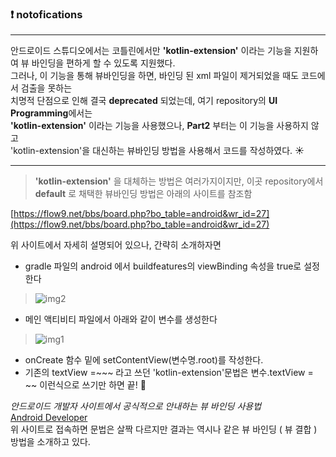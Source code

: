 ### :exclamation: notofications
---
안드로이드 스튜디오에서는 코틀린에서만 **'kotlin-extension'** 이라는 기능을 지원하여 뷰 바인딩을 편하게 할 수 있도록 지원했다. <br>
그러나, 이 기능을 통해 뷰바인딩을 하면, 바인딩 된 xml 파일이 제거되었을 때도 코드에서 검출을 못하는 <br>
치명적 단점으로 인해 결국 **deprecated** 되었는데, 여기 repository의 **UI Programming**에서는 <br>
**'kotlin-extension'** 이라는 기능을 사용했으나, **Part2** 부터는 이 기능을 사용하지 않고 <br>
'kotlin-extension'을 대신하는 뷰바인딩 방법을 사용해서 코드를 작성하였다. :sunny: <br>

---
> **'kotlin-extension'** 을 대체하는 방법은 여러가지이지만, 이곳 repository에서 **default** 로 채택한 뷰바인딩 방법은 아래의 사이트를 참조함

[https://flow9.net/bbs/board.php?bo_table=android&wr_id=27](https://flow9.net/bbs/board.php?bo_table=android&wr_id=27)

위 사이트에서 자세히 설명되어 있으나, 간략히 소개하자면

- gradle 파일의  android 에서 buildfeatures의 viewBinding 속성을 true로 설정한다
> ![img2](https://user-images.githubusercontent.com/79094527/163664931-2421163d-d371-4cdc-b1cb-c6f4c6c10303.PNG)

- 메인 액티비티 파일에서 아래와 같이 변수를 생성한다

> ![img1](https://user-images.githubusercontent.com/79094527/163664898-066f182d-23b1-4cbf-b6d8-3fbba4bc0f99.PNG)
- onCreate 함수 밑에 setContentView(변수명.root)를 작성한다.
- 기존의 textView =~~~ 라고 쓰던 'kotlin-extension'문법은 변수.textView = ~~ 이런식으로 쓰기만 하면 끝! :baby_chick:

*안드로이드 개발자 사이트에서 공식적으로 안내하는 뷰 바인딩 사용법* <br>
[Android Developer](https://developer.android.com/topic/libraries/view-binding?hl=ko#kotlin)<br>
위 사이트로 접속하면 문법은 살짝 다르지만 결과는 역시나 같은 뷰 바인딩 ( 뷰 결합 ) 방법을 소개하고 있다.
